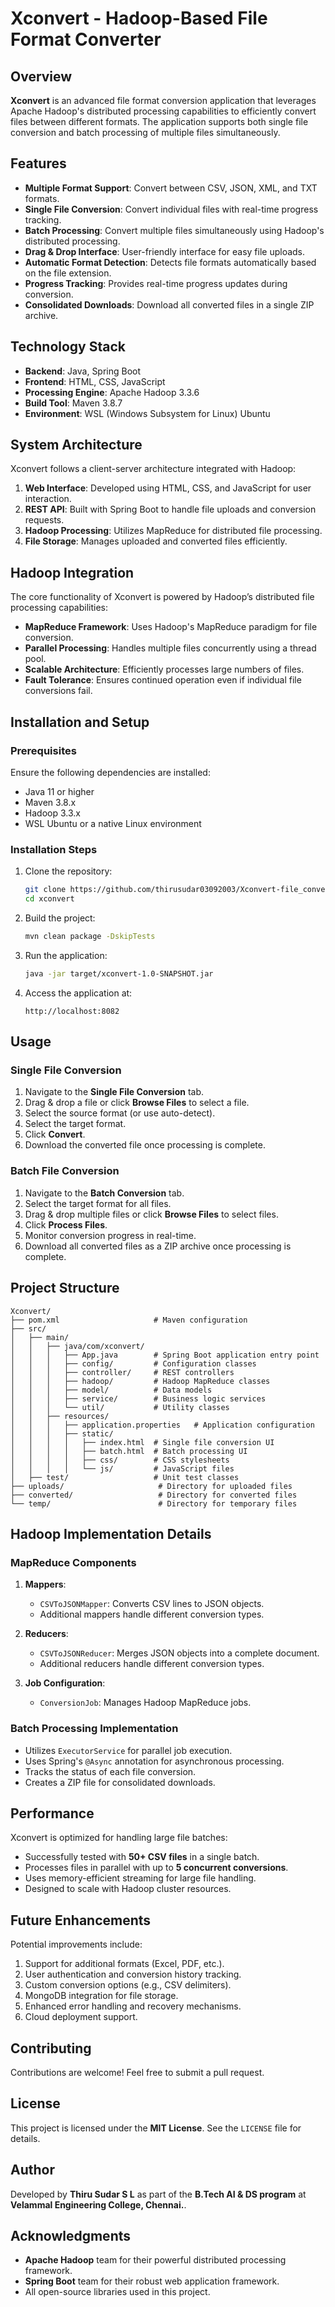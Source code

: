 # Xconvert - Hadoop-Based File Format Converter

## Overview

**Xconvert** is an advanced file format conversion application that leverages Apache Hadoop's distributed processing capabilities to efficiently convert files between different formats. The application supports both single file conversion and batch processing of multiple files simultaneously.

## Features

- **Multiple Format Support**: Convert between CSV, JSON, XML, and TXT formats.
- **Single File Conversion**: Convert individual files with real-time progress tracking.
- **Batch Processing**: Convert multiple files simultaneously using Hadoop's distributed processing.
- **Drag & Drop Interface**: User-friendly interface for easy file uploads.
- **Automatic Format Detection**: Detects file formats automatically based on the file extension.
- **Progress Tracking**: Provides real-time progress updates during conversion.
- **Consolidated Downloads**: Download all converted files in a single ZIP archive.

## Technology Stack

- **Backend**: Java, Spring Boot
- **Frontend**: HTML, CSS, JavaScript
- **Processing Engine**: Apache Hadoop 3.3.6
- **Build Tool**: Maven 3.8.7
- **Environment**: WSL (Windows Subsystem for Linux) Ubuntu

## System Architecture

Xconvert follows a client-server architecture integrated with Hadoop:

1. **Web Interface**: Developed using HTML, CSS, and JavaScript for user interaction.
2. **REST API**: Built with Spring Boot to handle file uploads and conversion requests.
3. **Hadoop Processing**: Utilizes MapReduce for distributed file processing.
4. **File Storage**: Manages uploaded and converted files efficiently.

## Hadoop Integration

The core functionality of Xconvert is powered by Hadoop’s distributed file processing capabilities:

- **MapReduce Framework**: Uses Hadoop's MapReduce paradigm for file conversion.
- **Parallel Processing**: Handles multiple files concurrently using a thread pool.
- **Scalable Architecture**: Efficiently processes large numbers of files.
- **Fault Tolerance**: Ensures continued operation even if individual file conversions fail.

## Installation and Setup

### Prerequisites

Ensure the following dependencies are installed:

- Java 11 or higher
- Maven 3.8.x
- Hadoop 3.3.x
- WSL Ubuntu or a native Linux environment

### Installation Steps

1. Clone the repository:
   ```sh
   git clone https://github.com/thirusudar03092003/Xconvert-file_converter.git
   cd xconvert
   ```

2. Build the project:
   ```sh
   mvn clean package -DskipTests
   ```

3. Run the application:
   ```sh
   java -jar target/xconvert-1.0-SNAPSHOT.jar
   ```

4. Access the application at:
   ```
   http://localhost:8082
   ```

## Usage

### Single File Conversion

1. Navigate to the **Single File Conversion** tab.
2. Drag & drop a file or click **Browse Files** to select a file.
3. Select the source format (or use auto-detect).
4. Select the target format.
5. Click **Convert**.
6. Download the converted file once processing is complete.

### Batch File Conversion

1. Navigate to the **Batch Conversion** tab.
2. Select the target format for all files.
3. Drag & drop multiple files or click **Browse Files** to select files.
4. Click **Process Files**.
5. Monitor conversion progress in real-time.
6. Download all converted files as a ZIP archive once processing is complete.

## Project Structure

```
Xconvert/
├── pom.xml                     # Maven configuration
├── src/
│   ├── main/
│   │   ├── java/com/xconvert/
│   │   │   ├── App.java        # Spring Boot application entry point
│   │   │   ├── config/         # Configuration classes
│   │   │   ├── controller/     # REST controllers
│   │   │   ├── hadoop/         # Hadoop MapReduce classes
│   │   │   ├── model/          # Data models
│   │   │   ├── service/        # Business logic services
│   │   │   └── util/           # Utility classes
│   │   ├── resources/
│   │   │   ├── application.properties   # Application configuration
│   │   │   ├── static/
│   │   │   │   ├── index.html  # Single file conversion UI
│   │   │   │   ├── batch.html  # Batch processing UI
│   │   │   │   ├── css/        # CSS stylesheets
│   │   │   │   └── js/         # JavaScript files
│   ├── test/                   # Unit test classes
├── uploads/                     # Directory for uploaded files
├── converted/                   # Directory for converted files
└── temp/                        # Directory for temporary files
```

## Hadoop Implementation Details

### MapReduce Components

1. **Mappers**:
   - `CSVToJSONMapper`: Converts CSV lines to JSON objects.
   - Additional mappers handle different conversion types.

2. **Reducers**:
   - `CSVToJSONReducer`: Merges JSON objects into a complete document.
   - Additional reducers handle different conversion types.

3. **Job Configuration**:
   - `ConversionJob`: Manages Hadoop MapReduce jobs.

### Batch Processing Implementation

- Utilizes `ExecutorService` for parallel job execution.
- Uses Spring's `@Async` annotation for asynchronous processing.
- Tracks the status of each file conversion.
- Creates a ZIP file for consolidated downloads.

## Performance

Xconvert is optimized for handling large file batches:

- Successfully tested with **50+ CSV files** in a single batch.
- Processes files in parallel with up to **5 concurrent conversions**.
- Uses memory-efficient streaming for large file handling.
- Designed to scale with Hadoop cluster resources.

## Future Enhancements

Potential improvements include:

1. Support for additional formats (Excel, PDF, etc.).
2. User authentication and conversion history tracking.
3. Custom conversion options (e.g., CSV delimiters).
4. MongoDB integration for file storage.
5. Enhanced error handling and recovery mechanisms.
6. Cloud deployment support.

## Contributing

Contributions are welcome! Feel free to submit a pull request.

## License

This project is licensed under the **MIT License**. See the `LICENSE` file for details.

## Author

Developed by **Thiru Sudar S L** as part of the **B.Tech AI & DS program** at **Velammal Engineering College, Chennai.**.

## Acknowledgments

- **Apache Hadoop** team for their powerful distributed processing framework.
- **Spring Boot** team for their robust web application framework.
- All open-source libraries used in this project.

